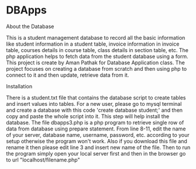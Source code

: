 # DBApps
About the Database

This is a student management database to record all the basic information like student information in a student table, invoice information in invoice table,
courses details in course table, class details in section table, etc. The php application helps to fetch data from the student database using a form. This project is create by Aman Pathak for Database Application class. The project focuses on creating a database from scratch and then using php to connect to it and then update, retrieve data from it. 

Installation

There is a student.txt file that contains the database script to create tables and insert values into tables. For a new user, please go to mysql terminal
and create a database with this code 'create database student;' and then copy and paste the whole script into it. This step will help install the database. 
The file dbapps3.php is a php program to retrieve single row of data from database using prepare statement. From line 8-11, edit the name of your server, database name, username, password, etc.
according to your setup otherwise the program won't work. Also if you download this file and rename it then please edit line 3 and insert new name of the file. Then to run the program simply open your local server first and then in the browser go to url "localhost/filename.php"  
